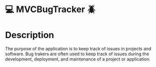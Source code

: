  :computer: MVCBugTracker :beetle:
===================================

# Description 

The purpose of the application is to keep track of issues in projects and software. 
Bug trakers are often used to keep track of issues during the development, deployment, 
and maintenance of a project or application. 
